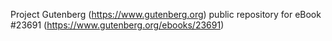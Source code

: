 Project Gutenberg (https://www.gutenberg.org) public repository for eBook #23691 (https://www.gutenberg.org/ebooks/23691)
